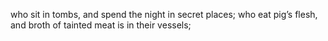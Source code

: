 who sit in tombs, and spend the night in secret places; who eat pig’s flesh, and broth of tainted meat is in their vessels;
